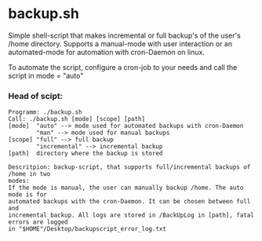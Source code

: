 # backup.sh

Simple shell-script that makes incremental or full backup's of the user's /home directory. 
Supports a manual-mode with user interaction or an automated-mode for automation
with cron-Daemon on linux.

To automate the script, configure a cron-job to your needs and call the script
in mode = "auto"

### Head of scipt:
```
Programm: ./backup.sh
Call: ./backup.sh [mode] [scope] [path]
[mode]  "auto" --> mode used for automated backups with cron-Daemon
        "man" --> mode used for manual backups
[scope] "full" --> full backup
        "incremental" --> incremental backup
[path]  directory where the backup is stored

Descritpion: backup-script, that supports full/incremental backups of /home in two  
modes:
If the mode is manual, the user can manually backup /home. The auto mode is for 
automated backups with the cron-Daemon. It can be chosen between full and
incremental backup. All logs are stored in /BackUpLog in [path], fatal errors are logged
in "$HOME"/Desktop/backupscript_error_log.txt
``` 
 
